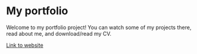 # My portfolio

Welcome to my portfolio project!
You can watch some of my projects there, read about me, and download/read my CV.

[Link to website](https://olegtabachnikow.github.io/portfolio-nova/)
